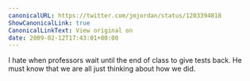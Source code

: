 ```yaml
---
canonicalURL: https://twitter.com/jmjordan/status/1203394818
ShowCanonicalLink: true
CanonicalLinkText: View original on
date: 2009-02-12T17:43:01+00:00
---
```

I hate when professors wait until the end of class to give tests back. He must know that we are all just thinking about how we did.